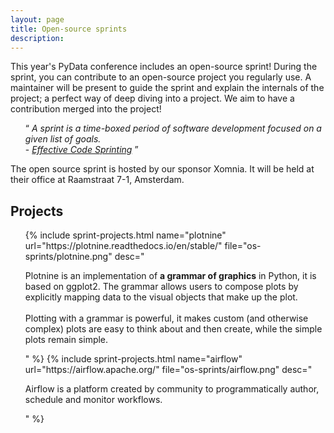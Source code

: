 ```yaml
---
layout: page
title: Open-source sprints
description: 
---
```


This year's PyData conference includes an open-source sprint! During the sprint, you can contribute to an open-source project you regularly use. A maintainer will be present to guide the sprint and explain the internals of the project; a perfect way of deep diving into a project. We aim to have a contribution merged into the project!

<ul>
<q>
<i> A sprint is a time-boxed period of software development focused on a given list of goals.  </i>
<br>
- <a href="https://www.slideshare.net/reidab/effective-code-sprinting"><i>Effective Code Sprinting</i></a>
</q>
</ul>

The open source sprint is hosted by our sponsor Xomnia. It will be held at
their office at Raamstraat 7-1, Amsterdam.

## Projects

<ul>
    {% include sprint-projects.html name="plotnine" url="https://plotnine.readthedocs.io/en/stable/" file="os-sprints/plotnine.png" 
       desc="
       <p>
Plotnine is an implementation of <b>a grammar of graphics</b> in Python, it is based on ggplot2. The grammar allows users to compose plots by explicitly mapping data to the visual objects that make up the plot.
<br> <br>
Plotting with a grammar is powerful, it makes custom (and otherwise complex) plots are easy to think about and then create, while the simple plots remain simple. </p>"
	  %}
    {% include sprint-projects.html name="airflow" url="https://airflow.apache.org/" file="os-sprints/airflow.png" 
       desc="
       <p>
Airflow is a platform created by community to programmatically author, schedule and monitor workflows. </p>"
	  %}
</ul>

